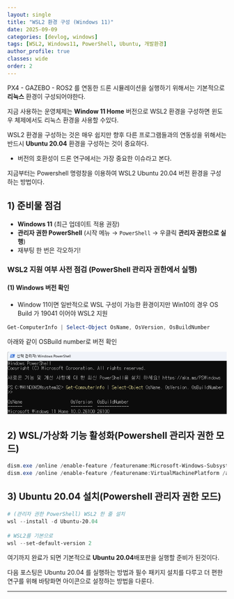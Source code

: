 ```yaml
---
layout: single
title: "WSL2 환경 구성 (Windows 11)"
date: 2025-09-09
categories: [devlog, windows]
tags: [WSL2, Windows11, PowerShell, Ubuntu, 개발환경]
author_profile: true
classes: wide
order: 2
---
```


PX4 - GAZEBO - ROS2 를 연동한 드론 시뮬레이션을 실행하기 위해서는 기본적으로 **리눅스** 환경이 구성되어야한다.

지금 사용하는 운영체제는 **Window 11 Home** 버전으로 WSL2 환경을 구성하면 윈도우 체제에서도 리눅스 환경을 사용할 수있다.


WSL2 환경을 구성하는 것은 매우 쉽지만 향후 다른 프로그램들과의 연동성을 위해서는 반드시 **Ubuntu 20.04** 환경을 구성하는 것이 중요하다.
 * 버전의 호환성이 드론 연구에서는 가장 중요한 이슈라고 본다.


지금부터는 Powershell 명령창을 이용하여 WSL2 Ubuntu 20.04 버전 환경을 구성하는 방법이다.


## 1) 준비물 점검
- **Windows 11** (최근 업데이트 적용 권장)
- **관리자 권한 PowerShell** (시작 메뉴 → `PowerShell` → 우클릭 **관리자 권한으로 실행**)
- 재부팅 한 번은 각오하기!

### WSL2 지원 여부 사전 점검 (PowerShell 관리자 권한에서 실행)

#### (1) Windows 버전 확인
- Window 11이면 일반적으로 WSL 구성이 가능한 환경이지만 Win10의 경우 OS Build 가 19041 이어야 WSL2 지원
```powershell
Get-ComputerInfo | Select-Object OsName, OsVersion, OsBuildNumber
```
아래와 같이 OSBuild number로 버전 확인

![WSL 기능 활성화 스크린샷](/assets/images/winver.png)


## 2) WSL/가상화 기능 활성화(Powershell 관리자 권한 모드)
```powershell
dism.exe /online /enable-feature /featurename:Microsoft-Windows-Subsystem-Linux /all /norestart
dism.exe /online /enable-feature /featurename:VirtualMachinePlatform /all /norestart
```


## 3) Ubuntu 20.04 설치(Powershell 관리자 권한 모드)
```powershell
# (관리자 권한 PowerShell) WSL2 한 줄 설치
wsl --install -d Ubuntu-20.04

# WSL2를 기본으로
wsl --set-default-version 2
```

여기까지 완료가 되면 기본적으로 **Ubuntu 20.04**배포판을 실행할 준비가 된것이다.

다음 포스팅은 Ubuntu 20.04 를 실행하는 방법과 필수 패키지 설치를 다루고 더 편한 연구를 위해 바탕화면 아이콘으로 설정하는 방법을 다룬다.

---
